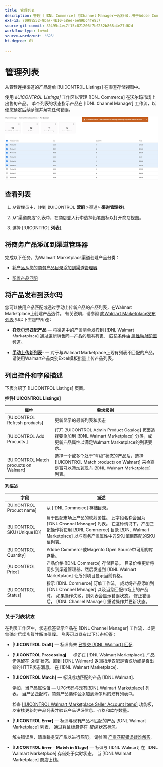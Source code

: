 ```yaml
---
title: 管理列表
description: 管理 [!DNL Commerce] 与Channel Manager一起存储，用于Adobe Commerce和Magento Open Source。
exl-id: 70999552-9ba7-4b10-a8ee-ee99bc4fe837
source-git-commit: 30495c4e47f15c821206f7b0252b868b4e27d62d
workflow-type: tm+mt
source-wordcount: '695'
ht-degree: 0%

---
```


# 管理列表

从管理连接渠道的产品清单 [!UICONTROL Listings] 在渠道存储视图中。

使用 *[!UICONTROL Listings]* 工作区以管理 [!DNL Commerce] 在沃尔玛市场上出售的产品。 单个列表的状态指示产品在 [!DNL Channel Manager] 工作流，以便您确定后续步骤并解决任何错误。

![连接的销售渠道的列表页面](assets/products-submit-for-matching.png)

## 查看列表

1. 从管理员中，转到 [!UICONTROL **营销** >渠道> **渠道管理器**].

1. 从“渠道商店”列表中，在商店登入行中选择铅笔图标以打开商店视图。

1. 选择 [!UICONTROL **列表**].

## 将商务产品添加到渠道管理器

完成以下任务，为Walmart Marketplace渠道创建产品分类：

* [将产品从您的商务产品目录添加到渠道管理器](add-products-to-connected-channel.md)

* [配置产品匹配](map-product-attributes-for-matching.md#configure-product-attribute-settings)

## 将产品发布到沃尔玛

您可以使用产品匹配或通过手动上传新产品的产品列表，在Walmart Marketplace上创建产品选件。 有关说明，请参阅 [向Walmart Marketplace发布列表](publish-listings-to-marketplace.md) 如以下主题中所述：

* **[在沃尔玛匹配产品](publish-listings-to-marketplace.md)** — 将渠道中的产品清单发布到 [!DNL Walmart Marketplace] 通过更新销售同一产品的现有列表。 匹配条件由 [属性映射配置](map-product-attributes-for-matching.md) 频道。

* **[手动上传新列表](publish-listings-to-marketplace.md#upload-new-product-listings)-** — 对于与Walmart Marketplace上现有列表不匹配的产品，请使用Walmart产品类别Excel模板批量上传产品列表。

## 列出控件和字段描述

下表介绍了 [!UICONTROL Listings] 页面。

**控件[!UICONTROL Listings]**

| **属性** | **需求级别** |
|----------------------------------------|---------------------------------------------------------------------------------------------------------------------------------------------------------------------------------------------------------------|
| [!UICONTROL Refresh products] | 更新显示的最新列表和状态 |
| [!UICONTROL Add Products ] | 打开 [!UICONTROL  Admin Product Catalog] 页面选择要添加到 [!DNL Walmart Marketplace] 分类，或更新产品属性以满足Walmart Marketplace的列表要求。 |
| [!UICONTROL Match products on Walmart] | 选择一个或多个处于“草稿”状态的产品后，选择 [!UICONTROL Match products on Walmart] 来检查是否可以添加到现有 [!DNL Walmart Marketplace] 列表。 |


**列描述**

| **字段** | **描述** |
|------------------------------|----------------------------------------------------------------------------------------------------------------------------------------------------------------------------------------------------------------------------------------------------------------------------------------------------------------------------------------------------------------------------------------------------------------|
| [!UICONTROL Product name] | 从 [!DNL Commerce] 存储目录。 |
| [!UICONTROL SKU (Unique ID)] | 用于匹配市场上产品的映射属性。 此字段名称会因为 [!DNL Channel Manager] 列表。 在这种情况下，产品匹配操作将使用 [!DNL Commerce] 目录 [!DNL Walmart Marketplace]  以与商务产品属性中的SKU值相匹配的SKU值列表。 |
| [!UICONTROL  Quantity] | Adobe Commerce或Magento Open Source中可用的库存量。 |
| [!UICONTROL Price] | 产品价格 [!DNL Commerce] 存储目录。 目录价格更新将同步到渠道管理器，然后发送到 [!DNL Walmart Marketplace]  让所列项目显示当前价格。 |
| [!UICONTROL Status] | 指示 [!DNL Commerce] 订单工作流。 成功将产品添加到 [!DNL Channel Manager] 以及当您匹配市场上的产品时。 如果操作失败，则列表会显示错误状态。 修正错误后， [!DNL Channel Manager] 重试操作并更新状态。 |


### 关于列表状态

在列表工作区中，状态标签显示产品在 [!DNL Channel Manager] 工作流，以便您确定后续步骤并解决错误。 列表可以具有以下状态标签：

* **[!UICONTROL Draft]** — 标识尚未 [已提交 [!DNL Walmart] 匹配](publish-listings-to-marketplace.md#match-products).

* **[!UICONTROL Processing]** — 标识在 [!DNL Walmart Marketplace]. 产品仍保留在 *处理* 状态，直到 [!DNL Walmart] 返回指示匹配是否成功或是否出错的HTTP状态消息。 在 [!DNL Walmart Marketplace].

* **[!UICONTROL Match]** — 标识成功匹配的产品 [!DNL Walmart].

   例如，当产品属性值 — UPC代码与现有[!DNL Walmart Marketplace] 列表。 当产品匹配时，商务产品选件会添加到沃尔玛的现有列表中。

   检查 [[!UICONTROL Walmart Marketplace Seller Account Items]](https://seller.walmart.com/items-and-inventory/manage-items) 功能板，以审核更新的产品列表并验证产品详细信息、价格和库存数量。


* **[!UICONTROL Error]** — 标识与现有产品不匹配的产品 [!DNL Walmart Marketplace] 列表。 通过将鼠标悬停在 *错误* 状态标签。

   解决错误后，请重新提交产品以进行匹配。 请参阅 [产品匹配错误疑难解答](https://docs.google.com/document/d/1bEbCyVLXJQQsbZvEwetJvZKWQJOKoiw5Ia1uB4Bs4uo/edit#heading=h.sz6eji8z9vzy).

* **[!UICONTROL Error - Match in Stage]** — 标识与 [!DNL Walmart] 在 [!DNL Walmart Marketplace] 存储处于实时状态。 当 [!DNL Walmart Marketplace] 商店上线。

